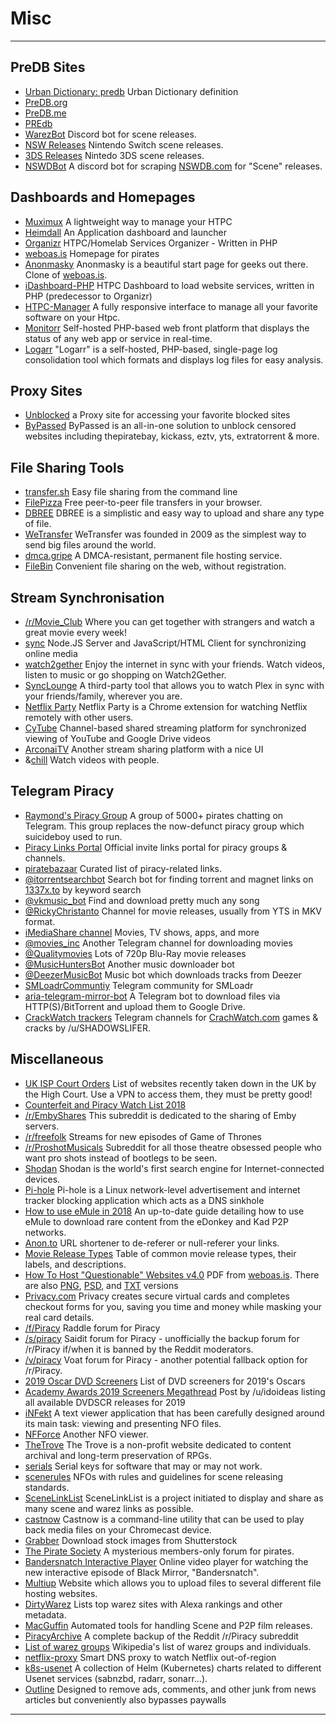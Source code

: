 # Misc

***

## PreDB Sites

* [Urban Dictionary: predb](https://www.urbandictionary.com/define.php?term=predb) Urban Dictionary definition
* [PreDB.org](https://predb.org/)
* [PreDB.me](https://predb.me/)
* [PREdb](https://predb.ovh/)
* [WarezBot](https://github.com/enzobes/WarezBot) Discord bot for scene releases.
* [NSW Releases](http://nswdb.com/) Nintendo Switch scene releases.
* [3DS Releases](http://3dsdb.com/) Nintedo 3DS scene releases.
* [NSWDBot](https://github.com/HunterKing/NSWDBot) A discord bot for scraping [NSWDB.com](http://nswdb.com) for "Scene" releases.

## Dashboards and Homepages

* [Muximux](https://github.com/mescon/Muximux) A lightweight way to manage your HTPC
* [Heimdall](https://github.com/linuxserver/Heimdall) An Application dashboard and launcher
* [Organizr](https://github.com/causefx/Organizr)  HTPC/Homelab Services Organizer - Written in PHP
* [weboas.is](http://weboas.is/) Homepage for pirates
* [Anonmasky](https://github.com/Anonmasky/anonmasky.github.io) Anonmasky is a beautiful start page for geeks out there. Clone of [weboas.is](http://weboas.is).
* [iDashboard-PHP](https://github.com/causefx/iDashboard-PHP) HTPC Dashboard to load website services, written in PHP (predecessor to Organizr)
* [HTPC-Manager](https://github.com/Hellowlol/HTPC-Manager) A fully responsive interface to manage all your favorite software on your Htpc.
* [Monitorr](https://github.com/Monitorr/Monitorr) Self-hosted PHP-based web front platform that displays the status of any web app or service in real-time.
* [Logarr](https://github.com/Monitorr/logarr) "Logarr" is a self-hosted, PHP-based, single-page log consolidation tool which formats and displays log files for easy analysis.

## Proxy Sites

* [Unblocked](https://unblocked-pw.github.io/)  a Proxy site for accessing your favorite blocked sites
* [ByPassed](https://bypassed.wtf/) ByPassed is an all-in-one solution to unblock censored websites including thepiratebay, kickass, eztv, yts, extratorrent & more.

## File Sharing Tools

* [transfer.sh](https://transfer.sh/) Easy file sharing from the command line
* [FilePizza](https://file.pizza/) Free peer-to-peer file transfers in your browser.
* [DBREE](https://dbr.ee/) DBREE is a simplistic and easy way to upload and share any type of file.
* [WeTransfer](https://wetransfer.com/) WeTransfer was founded in 2009 as the simplest way to send big files around the world.
* [dmca.gripe](https://dmca.gripe/) A DMCA-resistant, permanent file hosting service.
* [FileBin](https://filebin.net/) Convenient file sharing on the web, without registration.

## Stream Synchronisation

* [/r/Movie\_Club](https://www.reddit.com/r/Movie\_Club) Where you can get together with strangers and watch a great movie every week!
* [sync](https://github.com/calzoneman/sync/) Node.JS Server and JavaScript/HTML Client for synchronizing online media
* [watch2gether](https://www.watch2gether.com/) Enjoy the internet in sync with your friends. Watch videos, listen to music or go shopping on Watch2Gether.
* [SyncLounge](https://synclounge.tv/)  A third-party tool that allows you to watch Plex in sync with your friends/family, wherever you are.
* [Netflix Party](https://chrome.google.com/webstore/detail/netflix-party/oocalimimngaihdkbihfgmpkcpnmlaoa/related) Netflix Party is a Chrome extension for watching Netflix remotely with other users.
* [CyTube](https://cytu.be/) Channel-based shared streaming platform for synchronized viewing of YouTube and Google Drive videos
* [ArconaiTV](https://www.arconaitv.us/) Another stream sharing platform with a nice UI
* &[chill](https://andchill.tv/) Watch videos with people.

## Telegram Piracy

* [Raymond's Piracy Group](https://t.me/raymondfreesoftware) A group of 5000+ pirates chatting on Telegram. This group replaces the now-defunct piracy group which suicideboy used to run.
* [Piracy Links Portal](https://t.me/PiracyLinks) Official invite links portal for piracy groups & channels.
* [piratebazaar](https://t.me/piratebazaar) Curated list of piracy-related links.
* [@itorrentsearchbot](https://t.me/itorrentsearchbot) Search bot for finding torrent and magnet links on [1337x.to](http://1337x.to) by keyword search
* [@vkmusic\_bot](https://telegram.me/vkmusic\_bot) Find and download pretty much any song
* [@RickyChristanto](https://t.me/RickyChristanto) Channel for movie releases, usually from YTS in MKV format.
* [iMediaShare channel](https://t.me/iMediaShare) Movies, TV shows, apps, and more
* [@movies\_inc](https://t.me/movies\_inc) Another Telegram channel for downloading movies
* [@Qualitymovies](https://t.me/Qualitymovies) Lots of 720p Blu-Ray movie releases
* [@MusicHuntersBot](https://t.me/MusicHuntersBot) Another music downloader bot
* [@DeezerMusicBot](https://t.me/DeezerMusicBot) Music bot which downloads tracks from Deezer
* [SMLoadrCommuntiy](https://t.me/SMLoadrCommunity) Telegram community for SMLoadr
* [aria-telegram-mirror-bot](https://github.com/out386/aria-telegram-mirror-bot) A Telegram bot to download files via HTTP(S)/BitTorrent and upload them to Google Drive.
* [CrackWatch trackers](https://www.reddit.com/r/CrackWatch/comments/b2ywcn/crackwatch\_telegram\_tracker/) Telegram channels for [CrachWatch.com](http://crachwatch.com) games & cracks by /u/SHADOWSLIFER.

## Miscellaneous

* [UK ISP Court Orders](http://www.ukispcourtorders.co.uk/)  List of websites recently taken down in the UK by the High Court. Use a VPN to access them, they must be pretty good!
* [Counterfeit and Piracy Watch List 2018](https://torrentfreak.com/images/tradoc\_157564.pdf)
* [/r/EmbyShares](https://www.reddit.com/r/EmbyShares) This subreddit is dedicated to the sharing of Emby servers.
* [/r/freefolk](https://www.reddit.com/r/freefolk) Streams for new episodes of Game of Thrones
* [/r/ProshotMusicals](https://www.reddit.com/r/ProShotMusicals) Subreddit for all those theatre obsessed people who want pro shots instead of bootlegs to be seen.
* [Shodan](https://www.shodan.io/) Shodan is the world's first search engine for Internet-connected devices.
* [Pi-hole](https://pi-hole.net/) Pi-hole is a Linux network-level advertisement and internet tracker blocking application which acts as a DNS sinkhole
* [How to use eMule in 2018](https://archive.is/j1T6o) An up-to-date guide detailing how to use eMule to download rare content from the eDonkey and Kad P2P networks.
* [Anon.to](https://anon.to/) URL shortener to de-referer or null-referer your links.
* [Movie Release Types](https://i.imgur.com/kEOrKJT.png) Table of common movie release types, their labels, and descriptions.
* [How To Host "Questionable" Websites v4.0](https://weboas.is/media/host.pdf) PDF from [weboas.is](http://weboas.is). There are also [PNG](https://weboas.is/media/host.png), [PSD](https://weboas.is/media/host.psd), and [TXT](https://weboas.is/media/host.txt) versions
* [Privacy.com](https://privacy.com/) Privacy creates secure virtual cards and completes checkout forms for you, saving you time and money while masking your real card details.
* [/f/Piracy](https://raddle.me/f/Piracy) Raddle forum for Piracy
* [/s/piracy](https://saidit.net/s/piracy) Saidit forum for Piracy - unofficially the backup forum for /r/Piracy if/when it is banned by the Reddit moderators.
* [/v/piracy](https://voat.co/v/piracy) Voat forum for Piracy - another potential fallback option for /r/Piracy.
* [2019 Oscar DVD Screeners](https://whereyouwatch.com/articles/here-are-the-2019-oscar-dvd-screeners/) List of DVD screeners for 2019's Oscars
* [Academy Awards 2019 Screeners Megathread](https://www.reddit.com/r/Piracy/comments/aaqc0b/academy\_awards\_2019\_screeners\_megathread/) Post by /u/idoideas listing all available DVDSCR releases for 2019
* [iNFekt](https://infekt.ws/) A text viewer application that has been carefully designed around its main task: viewing and presenting NFO files.
* [NFForce](http://nfforce.temari.fr/) Another NFO viewer.
* [TheTrove](https://thetrove.net/) The Trove is a non-profit website dedicated to content archival and long-term preservation of RPGs.
* [serials](http://www.serials.ws/) Serial keys for software that may or may not work.
* [scenerules](https://scenerules.org/) NFOs with rules and guidelines for scene releasing standards.
* [SceneLinkList](https://www.scenelinklist.com/) SceneLinkList is a project initiated to display and share as many scene and warez links as possible.
* [castnow](https://github.com/xat/castnow) Castnow is a command-line utility that can be used to play back media files on your Chromecast device.
* [Grabber](https://grabber.co.in/) Download stock images from Shutterstock
* [The Pirate Society](https://thepiratesociety.org/forums/) A mysterious members-only forum for pirates.
* [Bandersnatch Interactive Player](https://mehotkhan.github.io/BandersnatchInteractive/) Online video player for watching the new interactive episode of Black Mirror, "Bandersnatch".
* [Multiup](https://multiup.org/) Website which allows you to upload files to several different file hosting websites.
* [DirtyWarez](https://dirtywarez.org/) Lists top warez sites with Alexa rankings and other metadata.
* [MacGuffin](https://github.com/hwkns/macguffin) Automated tools for handling Scene and P2P film releases.
* [PiracyArchive](https://github.com/nid666/PiracyArchive) A complete backup of the Reddit /r/Piracy subreddit
* [List of warez groups](https://en.wikipedia.org/wiki/List\_of\_warez\_groups) Wikipedia's list of warez groups and individuals.
* [netflix-proxy](https://github.com/ab77/netflix-proxy/) Smart DNS proxy to watch Netflix out-of-region
* [k8s-usenet](https://github.com/aldoborrero/k8s-usenet) A collection of Helm (Kubernetes) charts related to different Usenet services (sabnzbd, radarr, sonarr...).
* [Outline](https://outline.com/) Designed to remove ads, comments, and other junk from news articles but conveniently also bypasses paywalls

***
